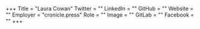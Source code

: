 +++
Title = "Laura Cowan"
Twitter = ""
LinkedIn = ""
GitHub = ""
Website = ""
Employer = "cronicle.press"
Role = ""
Image = ""
GitLab = ""
Facebook = ""
+++
